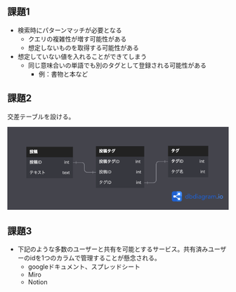 ## 課題1

- 検索時にパターンマッチが必要となる
  - クエリの複雑性が増す可能性がある
  - 想定しないものを取得する可能性がある
- 想定していない値を入れることができてしまう
  - 同じ意味合いの単語でも別のタグとして登録される可能性がある
    - 例：書物と本など

## 課題2

交差テーブルを設ける。

![](./db-anti-1.png)

## 課題3

- 下記のような多数のユーザーと共有を可能とするサービス。共有済みユーザーのidを1つのカラムで管理することが懸念される。
    - googleドキュメント、スプレッドシート
    - Miro
    - Notion

